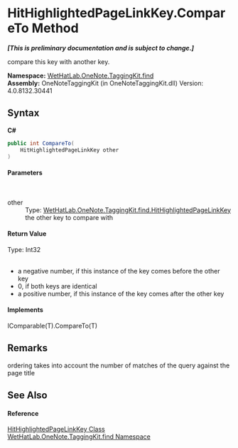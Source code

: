 # HitHighlightedPageLinkKey.CompareTo Method 
 _**\[This is preliminary documentation and is subject to change.\]**_

compare this key with another key.

**Namespace:**&nbsp;<a href="0e3a8efd-07d2-1709-b1cd-709153222081">WetHatLab.OneNote.TaggingKit.find</a><br />**Assembly:**&nbsp;OneNoteTaggingKit (in OneNoteTaggingKit.dll) Version: 4.0.8132.30441

## Syntax

**C#**<br />
``` C#
public int CompareTo(
	HitHighlightedPageLinkKey other
)
```


#### Parameters
&nbsp;<dl><dt>other</dt><dd>Type: <a href="43d8cc25-fcd9-1dfc-5430-924b77a33b44">WetHatLab.OneNote.TaggingKit.find.HitHighlightedPageLinkKey</a><br />the other key to compare with</dd></dl>

#### Return Value
Type: Int32<br />
&nbsp;<ul><li>a negative number, if this instance of the key comes before the other key</li><li>0, if both keys are identical</li><li>a positive number, if this instance of the key comes after the other key</li></ul>

#### Implements
IComparable(T).CompareTo(T)<br />

## Remarks
ordering takes into account the number of matches of the query against the page title

## See Also


#### Reference
<a href="43d8cc25-fcd9-1dfc-5430-924b77a33b44">HitHighlightedPageLinkKey Class</a><br /><a href="0e3a8efd-07d2-1709-b1cd-709153222081">WetHatLab.OneNote.TaggingKit.find Namespace</a><br />